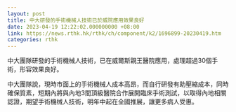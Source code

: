 ```yaml
---
layout: post
title: 中大研發的手術機械人技術已於威院應用效果良好
date: 2023-04-19 12:22:02.000000000 +08:00
link: https://news.rthk.hk/rthk/ch/component/k2/1696899-20230419.htm
categories: rthk
---
```


中大團隊研發的手術機械人技術，已在威爾斯親王醫院應用，處理超過30個手術，形容效果良好。

中大團隊說，現時市面上的手術機械人成本高昂，而自行研發有助壓縮成本，同時確保質素，短期內將與內地3間頂級醫院合作展開臨床手術測試，以取得內地相關認證，期望手術機械人技術，明年中起在全國推展，讓更多病人受惠。
